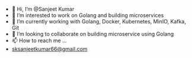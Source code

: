 - 👋 Hi, I’m @Sanjeet Kumar
- 👀 I’m interested to work on Golang and building microservices
- 🌱 I’m currently working with Golang, Docker, Kubernetes, MinIO, Kafka, Git
- 💞️ I’m looking to collaborate on building microservice using Golang
- 📫 How to reach me ...
-   sksanjeetkumar66@gmail.com

<!---
rpwq/rpwq is a ✨ special ✨ repository because its `README.md` (this file) appears on your GitHub profile.
You can click the Preview link to take a look at your changes.
--->
